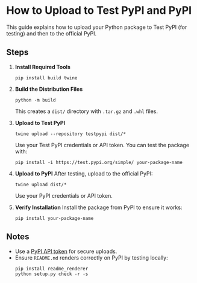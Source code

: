 # How to Upload to Test PyPI and PyPI

This guide explains how to upload your Python package to Test PyPI (for testing) and then to the official PyPI.

## Steps

1. **Install Required Tools**
   ```
   pip install build twine
   ```

2. **Build the Distribution Files**
   ```
   python -m build
   ```

   This creates a `dist/` directory with `.tar.gz` and `.whl` files.

3. **Upload to Test PyPI**
   ```
   twine upload --repository testpypi dist/*
   ```

   Use your Test PyPI credentials or API token. You can test the package with:
   ```
   pip install -i https://test.pypi.org/simple/ your-package-name
   ```

4. **Upload to PyPI**
   After testing, upload to the official PyPI:
   ```
   twine upload dist/*
   ```

   Use your PyPI credentials or API token.

5. **Verify Installation**
   Install the package from PyPI to ensure it works:
   ```
   pip install your-package-name
   ```

## Notes
- Use a [PyPI API token](https://pypi.org/help/#apitoken) for secure uploads.
- Ensure `README.md` renders correctly on PyPI by testing locally:
  ```
  pip install readme_renderer
  python setup.py check -r -s
  ```
